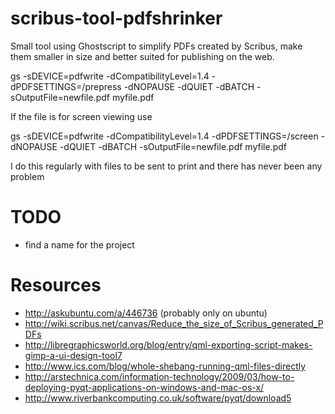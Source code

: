# scribus-tool-pdfshrinker


Small tool using Ghostscript to simplify PDFs created by Scribus, make them smaller in size and better suited for publishing on the web.

gs -sDEVICE=pdfwrite -dCompatibilityLevel=1.4 -dPDFSETTINGS=/prepress 
-dNOPAUSE -dQUIET -dBATCH -sOutputFile=newfile.pdf myfile.pdf

If the file is for screen viewing use

gs -sDEVICE=pdfwrite -dCompatibilityLevel=1.4 -dPDFSETTINGS=/screen 
-dNOPAUSE -dQUIET -dBATCH -sOutputFile=newfile.pdf myfile.pdf

I do this regularly with files to be sent to print and there has never 
been any problem

# TODO

- find a name for the project

# Resources

- <http://askubuntu.com/a/446736> (probably only on ubuntu)
- <http://wiki.scribus.net/canvas/Reduce_the_size_of_Scribus_generated_PDFs>
- <http://libregraphicsworld.org/blog/entry/qml-exporting-script-makes-gimp-a-ui-design-tool7>
- <http://www.ics.com/blog/whole-shebang-running-qml-files-directly>
- http://arstechnica.com/information-technology/2009/03/how-to-deploying-pyqt-applications-on-windows-and-mac-os-x/
- http://www.riverbankcomputing.co.uk/software/pyqt/download5

